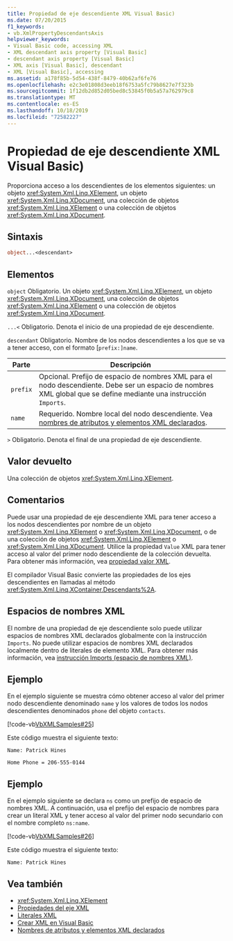 ```yaml
---
title: Propiedad de eje descendiente XML Visual Basic)
ms.date: 07/20/2015
f1_keywords:
- vb.XmlPropertyDescendantsAxis
helpviewer_keywords:
- Visual Basic code, accessing XML
- XML descendant axis property [Visual Basic]
- descendant axis property [Visual Basic]
- XML axis [Visual Basic], descendant
- XML [Visual Basic], accessing
ms.assetid: a178f85b-5d54-438f-8479-40b62af6fe76
ms.openlocfilehash: e2c3e01808d3eeb18f6753a5fc79b8627e7f323b
ms.sourcegitcommit: 1f12db2d852d05bed8c53845f0b5a57a762979c8
ms.translationtype: MT
ms.contentlocale: es-ES
ms.lasthandoff: 10/18/2019
ms.locfileid: "72582227"
---
```

# <a name="xml-descendant-axis-property-visual-basic"></a>Propiedad de eje descendiente XML Visual Basic)

Proporciona acceso a los descendientes de los elementos siguientes: un objeto <xref:System.Xml.Linq.XElement>, un objeto <xref:System.Xml.Linq.XDocument>, una colección de objetos <xref:System.Xml.Linq.XElement> o una colección de objetos <xref:System.Xml.Linq.XDocument>.

## <a name="syntax"></a>Sintaxis

```vb
object...<descendant>
```

## <a name="parts"></a>Elementos

`object` Obligatorio. Un objeto <xref:System.Xml.Linq.XElement>, un objeto <xref:System.Xml.Linq.XDocument>, una colección de objetos <xref:System.Xml.Linq.XElement> o una colección de objetos <xref:System.Xml.Linq.XDocument>.

`...<` Obligatorio. Denota el inicio de una propiedad de eje descendiente.

`descendant` Obligatorio. Nombre de los nodos descendientes a los que se va a tener acceso, con el formato [`prefix:]name`.

|Parte|Descripción|
|----------|-----------------|
|`prefix`|Opcional. Prefijo de espacio de nombres XML para el nodo descendiente. Debe ser un espacio de nombres XML global que se define mediante una instrucción `Imports`.|
|`name`|Requerido. Nombre local del nodo descendiente. Vea [nombres de atributos y elementos XML declarados](../../../visual-basic/programming-guide/language-features/xml/names-of-declared-xml-elements-and-attributes.md).|

`>` Obligatorio. Denota el final de una propiedad de eje descendiente.

## <a name="return-value"></a>Valor devuelto

Una colección de objetos <xref:System.Xml.Linq.XElement>.

## <a name="remarks"></a>Comentarios

Puede usar una propiedad de eje descendiente XML para tener acceso a los nodos descendientes por nombre de un objeto <xref:System.Xml.Linq.XElement> o <xref:System.Xml.Linq.XDocument>, o de una colección de objetos <xref:System.Xml.Linq.XElement> o <xref:System.Xml.Linq.XDocument>. Utilice la propiedad `Value` XML para tener acceso al valor del primer nodo descendiente de la colección devuelta. Para obtener más información, vea [propiedad valor XML](../../../visual-basic/language-reference/xml-axis/xml-value-property.md).

El compilador Visual Basic convierte las propiedades de los ejes descendientes en llamadas al método <xref:System.Xml.Linq.XContainer.Descendants%2A>.

## <a name="xml-namespaces"></a>Espacios de nombres XML

El nombre de una propiedad de eje descendiente solo puede utilizar espacios de nombres XML declarados globalmente con la instrucción `Imports`. No puede utilizar espacios de nombres XML declarados localmente dentro de literales de elemento XML. Para obtener más información, vea [instrucción Imports (espacio de nombres XML)](../../../visual-basic/language-reference/statements/imports-statement-xml-namespace.md).

## <a name="example"></a>Ejemplo

En el ejemplo siguiente se muestra cómo obtener acceso al valor del primer nodo descendiente denominado `name` y los valores de todos los nodos descendientes denominados `phone` del objeto `contacts`.

[!code-vb[VbXMLSamples#25](~/samples/snippets/visualbasic/VS_Snippets_VBCSharp/VbXMLSamples/VB/XMLSamples11.vb#25)]

Este código muestra el siguiente texto:

`Name: Patrick Hines`

`Home Phone = 206-555-0144`

## <a name="example"></a>Ejemplo

En el ejemplo siguiente se declara `ns` como un prefijo de espacio de nombres XML. A continuación, usa el prefijo del espacio de nombres para crear un literal XML y tener acceso al valor del primer nodo secundario con el nombre completo `ns:name`.

[!code-vb[VbXMLSamples#26](~/samples/snippets/visualbasic/VS_Snippets_VBCSharp/VbXMLSamples/VB/XMLSamples12.vb#26)]

Este código muestra el siguiente texto:

`Name: Patrick Hines`

## <a name="see-also"></a>Vea también

- <xref:System.Xml.Linq.XElement>
- [Propiedades del eje XML](../../../visual-basic/language-reference/xml-axis/index.md)
- [Literales XML](../../../visual-basic/language-reference/xml-literals/index.md)
- [Crear XML en Visual Basic](../../../visual-basic/programming-guide/language-features/xml/creating-xml.md)
- [Nombres de atributos y elementos XML declarados](../../../visual-basic/programming-guide/language-features/xml/names-of-declared-xml-elements-and-attributes.md)
